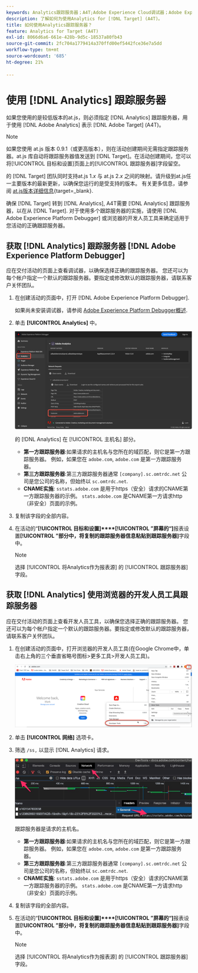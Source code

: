 ```yaml
---
keywords: Analytics跟踪服务器；A4T;Adobe Experience Cloud调试器；Adobe Experience Platform调试器；报表源；开发人员工具
description: 了解如何为使用Analytics for [!DNL Target] (A4T)。
title: 如何使用Analytics跟踪服务器？
feature: Analytics for Target (A4T)
exl-id: 8066d6a6-661e-428b-9d5c-18537a80fb43
source-git-commit: 2fc704a1779414a370ffd00ef5442fce36e7a5dd
workflow-type: tm+mt
source-wordcount: '685'
ht-degree: 21%

---
```


# 使用 [!DNL Analytics] 跟踪服务器

如果您使用的是较低版本的at.js，则必须指定 [!DNL Analytics] 跟踪服务器，用于使用 [!DNL Adobe Analytics] 表示 [!DNL Adobe Target] (A4T)。

>[!NOTE]
>
>如果您使用 at.js 版本 0.9.1（或更高版本），则在活动创建期间无需指定跟踪服务器。at.js 库自动将跟踪服务器值发送到 [!DNL Target]。在活动创建期间，您可以将[!UICONTROL 目标和设置]页面上的[!UICONTROL 跟踪服务器]字段留空。
>
>的 [!DNL Target] 团队同时支持at.js 1.*x* 与 at.js 2.*x* 之间的映射。请升级到at.js任一主要版本的最新更新，以确保您运行的是受支持的版本。 有关更多信息，请参阅 [at.js版本详细信息](https://experienceleague.adobe.com/docs/target-dev/developer/client-side/at-js-implementation/target-atjs-versions.html){target=_blank}.

确保 [!DNL Target] 转到 [!DNL Analytics], A4T需要 [!DNL Analytics] 跟踪服务器，以在从 [!DNL Target]. 对于使用多个跟踪服务器的实施，请使用 [!DNL Adobe Experience Platform Debugger] 或浏览器的开发人员工具来确定适用于您活动的正确跟踪服务器。

## 获取 [!DNL Analytics] 跟踪服务器 [!DNL Adobe Experience Platform Debugger]

应在交付活动的页面上查看调试器，以确保选择正确的跟踪服务器。 您还可以为每个帐户指定一个默认的跟踪服务器。要指定或修改默认的跟踪服务器，请联系客户关怀团队。

1. 在创建活动的页面中，打开 [!DNL Adobe Experience Platform Debugger].

   如果尚未安装调试器，请参阅 [Adobe Experience Platform Debugger概述](https://experienceleague.adobe.com/docs/platform-learn/data-collection/debugger/overview.html).

1. 单击 **[!UICONTROL Analytics]** 中。

   ![Screen_DebuggerTrackServ图像](assets/Screen_DebuggerTrackServ.png)

   的 [!DNL Analytics] 在 [!UICONTROL 主机名] 部分。

   * **第一方跟踪服务器**:如果请求的主机名与您所在的域匹配，则它是第一方跟踪服务器。 例如，如果您在 `adobe.com`, `adobe.com` 是第一方跟踪服务器。
   * **第三方跟踪服务器**:第三方跟踪服务器通常 `[company].sc.omtrdc.net` 公司是您公司的名称，但始终以 `sc.omtrdc.net`.
   * **CNAME实施**: `sstats.adobe.com` 是用于https（安全）请求的CNAME第一方跟踪服务器的示例。 `stats.adobe.com` 是CNAME第一方请求http（非安全）页面的示例。

1. 复制该字段的全部内容。

1. 在活动的“**[!UICONTROL 目标和设置]****[!UICONTROL ”屏幕的“]**&#x200B;报表设置&#x200B;**[!UICONTROL ”部分中，将复制的跟踪服务器信息粘贴到跟踪服务器]**&#x200B;字段中。

   >[!NOTE]
   >
   >选择 [!UICONTROL 将Analytics作为报表源] 的 [!UICONTROL 跟踪服务器] 字段。

## 获取 [!DNL Analytics] 使用浏览器的开发人员工具跟踪服务器

应在交付活动的页面上查看开发人员工具，以确保您选择正确的跟踪服务器。 您还可以为每个帐户指定一个默认的跟踪服务器。要指定或修改默认的跟踪服务器，请联系客户关怀团队。

1. 在创建活动的页面中，打开浏览器的开发人员工具(在Google Chrome中，单击右上角的三个垂直省略号图标>更多工具>开发人员工具)。

   ![Chrome开发人员工具](/help/main/c-integrating-target-with-mac/a4t/assets/chrome-dev-tools.png)

1. 单击 **[!UICONTROL 网络]** 选项卡。

1. 筛选 `/ss,` 以显示 [!DNL Analytics] 请求。

   ![使用/ss搜索的Chrome开发人员工具](/help/main/c-integrating-target-with-mac/a4t/assets/chrome-search.png)

   跟踪服务器是请求的主机名。

   * **第一方跟踪服务器**:如果请求的主机名与您所在的域匹配，则它是第一方跟踪服务器。 例如，如果您在 `adobe.com`, `adobe.com` 是第一方跟踪服务器。
   * **第三方跟踪服务器**:第三方跟踪服务器通常 `[company].sc.omtrdc.net` 公司是您公司的名称，但始终以 `sc.omtrdc.net`.
   * **CNAME实施**: `sstats.adobe.com` 是用于https（安全）请求的CNAME第一方跟踪服务器的示例。 `stats.adobe.com` 是CNAME第一方请求http（非安全）页面的示例。

1. 复制该字段的全部内容。

1. 在活动的“**[!UICONTROL 目标和设置]****[!UICONTROL ”屏幕的“]**&#x200B;报表设置&#x200B;**[!UICONTROL ”部分中，将复制的跟踪服务器信息粘贴到跟踪服务器]**&#x200B;字段中。

   >[!NOTE]
   >
   >选择 [!UICONTROL 将Analytics作为报表源] 的 [!UICONTROL 跟踪服务器] 字段。
